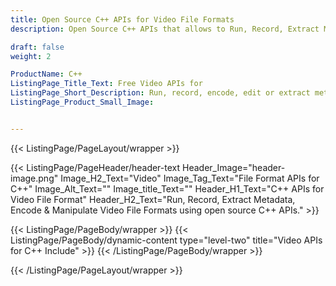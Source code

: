 ```yaml
---
title: Open Source C++ APIs for Video File Formats
description: Open Source C++ APIs that allows to Run, Record, Extract Metadata, Encode & Manipulate Video File Formats using open source C++ APIs.

draft: false
weight: 2

ProductName: C++
ListingPage_Title_Text: Free Video APIs for
ListingPage_Short_Description: Run, record, encode, edit or extract metadata from video files using open source C++ APIs.
ListingPage_Product_Small_Image: 


---
```


{{< ListingPage/PageLayout/wrapper >}}

{{< ListingPage/PageHeader/header-text
Header_Image="header-image.png"
Image_H2_Text="Video"
Image_Tag_Text="File Format APIs for C++"
Image_Alt_Text=""
Image_title_Text=""
Header_H1_Text="C++ APIs for Video File Format"
Header_H2_Text="Run, Record, Extract Metadata, Encode & Manipulate Video File Formats using open source C++ APIs." >}}

{{< ListingPage/PageBody/wrapper >}}
{{< ListingPage/PageBody/dynamic-content type="level-two" title="Video APIs for C++ Include" >}}
{{< /ListingPage/PageBody/wrapper >}}

{{< /ListingPage/PageLayout/wrapper >}}